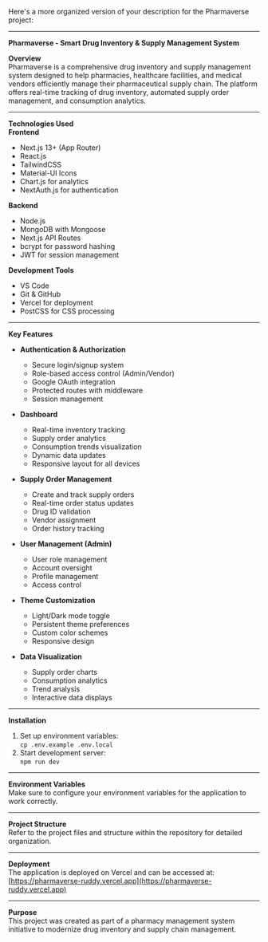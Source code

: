 Here's a more organized version of your description for the Pharmaverse project:

---

**Pharmaverse - Smart Drug Inventory & Supply Management System**

**Overview**  
Pharmaverse is a comprehensive drug inventory and supply management system designed to help pharmacies, healthcare facilities, and medical vendors efficiently manage their pharmaceutical supply chain. The platform offers real-time tracking of drug inventory, automated supply order management, and consumption analytics.

---

**Technologies Used**  
**Frontend**  
- Next.js 13+ (App Router)  
- React.js  
- TailwindCSS  
- Material-UI Icons  
- Chart.js for analytics  
- NextAuth.js for authentication  

**Backend**  
- Node.js  
- MongoDB with Mongoose  
- Next.js API Routes  
- bcrypt for password hashing  
- JWT for session management  

**Development Tools**  
- VS Code  
- Git & GitHub  
- Vercel for deployment  
- PostCSS for CSS processing  

---

**Key Features**  

- **Authentication & Authorization**  
  - Secure login/signup system  
  - Role-based access control (Admin/Vendor)  
  - Google OAuth integration  
  - Protected routes with middleware  
  - Session management  

- **Dashboard**  
  - Real-time inventory tracking  
  - Supply order analytics  
  - Consumption trends visualization  
  - Dynamic data updates  
  - Responsive layout for all devices  

- **Supply Order Management**  
  - Create and track supply orders  
  - Real-time order status updates  
  - Drug ID validation  
  - Vendor assignment  
  - Order history tracking  

- **User Management (Admin)**  
  - User role management  
  - Account oversight  
  - Profile management  
  - Access control  

- **Theme Customization**  
  - Light/Dark mode toggle  
  - Persistent theme preferences  
  - Custom color schemes  
  - Responsive design  

- **Data Visualization**  
  - Supply order charts  
  - Consumption analytics  
  - Trend analysis  
  - Interactive data displays  

---

**Installation**  
1. Set up environment variables:  
   `cp .env.example .env.local`  
2. Start development server:  
   `npm run dev`

---

**Environment Variables**  
Make sure to configure your environment variables for the application to work correctly.

---

**Project Structure**  
Refer to the project files and structure within the repository for detailed organization.

---


**Deployment**  
The application is deployed on Vercel and can be accessed at:  
[https://pharmaverse-ruddy.vercel.app](https://pharmaverse-ruddy.vercel.app)


---

**Purpose**  
This project was created as part of a pharmacy management system initiative to modernize drug inventory and supply chain management.
